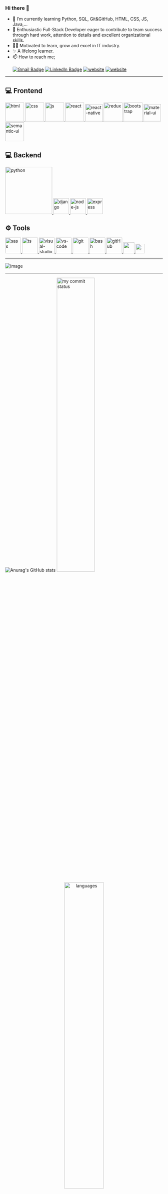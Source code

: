 ### Hi there 👋

<!--
**Umit8098/Umit8098** is a ✨ _special_ ✨ repository because its `README.md` (this file) appears on your GitHub profile.

Here are some ideas to get you started:

- 🔭 I’m currently working on ...
- 🌱 I’m currently learning Python, SQL, Git&GitHub, HTML,
- 👯 I’m looking to collaborate on ...
- 🤔 I’m looking for help with ...
- 💬 Ask me about ...
- 📫 How to reach me: ...
- 😄 Pronouns: ...
- ⚡ Fun fact: ...
-->
- 🌱 I’m currently learning Python, SQL, Git&GitHub, HTML, CSS, JS, Java,...
- 👯 Enthusiastic Full-Stack Developer eager to contribute to team success through hard work, attention to details and excellent organizational skills.
- 👨‍💻 Motivated to learn, grow and excel in IT industry.
- ✨ A lifelong learner.
- 📫 How to reach me;
<br><br>
[![Gmail Badge](https://img.shields.io/badge/Gmail-D14836?style=for-the-badge&logo=gmail&logoColor=white)](https://mail.google.com/mail/u/0/?hl=tr&tf=cm&fs=1&to=umitarat8098@gmail.com)
[![LinkedIn Badge](https://img.shields.io/badge/LinkedIn-0077B5?style=for-the-badge&logo=linkedin&logoColor=white)](https://www.linkedin.com/in/%C3%BCmit-arat-189bb1193/)
[![website](https://img.shields.io/badge/stackoverflow-c8d6e5.svg?&style=for-the-badge&logo=stackoverflow&logoColor=orange)](https://stackoverflow.com/users/16468871/umit-arat)
[![website](https://img.shields.io/badge/%20-medium-black?&style=for-the-badge&logoColor=white)](https://medium.com/@umitarat8098)

<hr>

## 💻 Frontend

<a href="#" target="_blank"> <img src="https://www.flaticon.com/svg/static/icons/svg/919/919827.svg" alt="html" height="60"/> </a>
<a href="#" target="_blank"> <img src="https://www.flaticon.com/svg/static/icons/svg/919/919826.svg" alt="css" height="60"/> </a>
<a href="#" target="_blank"> <img src="https://cdn.icon-icons.com/icons2/2108/PNG/512/javascript_icon_130900.png" alt="js" height="60"/> </a>
<a href="#" target="_blank"> <img src="https://cdn.icon-icons.com/icons2/2415/PNG/512/react_original_wordmark_logo_icon_146375.png" alt="react" width="60"/> </a>
<a href="#" target="_blank"> <img src="https://www.pngkit.com/png/detail/373-3738691_react-native-svg-transformer-allows-you-import-svg.png" alt="react-native" width="55"/> </a>
<a href="#" target="_blank"> <img src="https://upload.wikimedia.org/wikipedia/commons/4/49/Redux.png" alt="redux" height="60"/> </a>
<a href="#" target="_blank"> <img src="https://cdn.icon-icons.com/icons2/2415/PNG/512/bootstrap_plain_wordmark_logo_icon_146620.png" alt="bootstrap" height="60"/> </a>
<a href="#" target="_blank"> <img src="https://material-ui.com/static/logo_raw.svg" alt="material-ui" height="55"/> </a>
<a href="#" target="_blank"> <img src="https://react.semantic-ui.com/logo.png" alt="semantic-ui" height="60"/> </a>

## 💻 Backend

<a href="#" target="_blank"> <img src="https://www.python.org/static/img/python-logo.png" alt="python" width="150"/> </a>
<a href="#" target="_blank"> <img src="https://www.djangoproject.com/m/img/logos/django-logo-negative.png" alt="django" height="50"/> </a>
<a href="#" target="_blank"> <img src="https://cdn.icon-icons.com/icons2/2415/PNG/512/nodejs_original_logo_icon_146411.png" alt="node-js" height="50"/> </a>
<a href="#" target="_blank"> <img src="https://cdn.buttercms.com/4XpulFfySpWyYTXuaVL2" alt="express" height="50" /> </a>

## ⚙ Tools

<a href="#" target="_blank"> <img src="https://www.flaticon.com/svg/static/icons/svg/919/919831.svg" alt="sass" height="50"/> </a>
<a href="#" target="_blank"> <img src="https://www.flaticon.com/svg/static/icons/svg/919/919832.svg" alt="ts" height="50"/> </a>
<a href="#" target="_blank"> <img src="https://img.icons8.com/color/452/visual-studio-2019.png" alt="visual-studio" height="50"/> </a>
<a href="#" target="_blank"> <img src="https://www.pngitem.com/pimgs/m/80-800968_vscode-visual-studio-logo-png-transparent-png.png" alt="vs-code" height="50"/> </a>
<a href="#" target="_blank"> <img src="https://www.vectorlogo.zone/logos/git-scm/git-scm-icon.svg" alt="git" height="50"/> </a>
<a href="#" target="_blank"> <img src="https://www.vectorlogo.zone/logos/gnu_bash/gnu_bash-icon.svg" alt="bash" height="50"/> </a>
<a href="#" target="_blank"> <img src="https://www.flaticon.com/svg/static/icons/svg/919/919847.svg" alt="gitHub" height="50"/> </a>
<a href="#" target="_blank"> <img src="https://img.shields.io/badge/jira-1e90ff.svg?&style=for-the-badge&logo=jira&logoColor=white" height="35"/> </a>
<a href="#" target="_blank"> <img src="https://upload.wikimedia.org/wikipedia/commons/thumb/b/b9/Slack_Technologies_Logo.svg/1280px-Slack_Technologies_Logo.svg.png" height="30"/> </a>

<hr>

![image](https://user-images.githubusercontent.com/81574109/121217784-d89ad580-c88a-11eb-9479-b6cc0600378f.png)

<hr>

![Anurag's GitHub stats](https://github-readme-stats.vercel.app/api?username=Umit8098&show_icons=true&theme=onedark)
<img src="https://github-readme-streak-stats.herokuapp.com/?user=Umit8098&theme=onedark&" alt="my commit status" width="49%" />
<p align="center"> <img src="https://github-readme-stats.vercel.app/api/top-langs/?username=Umit8098&theme=onedark&layout=compact" alt="languages" width="50%" > </p>
<br>

![](https://komarev.com/ghpvc/?username=Umit8098)<br>
